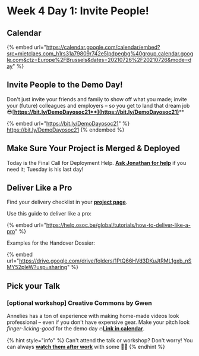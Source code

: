 # Week 4 Day 1: Invite People!

## Calendar

{% embed url="https://calendar.google.com/calendar/embed?src=mietclaes.com_h1rs31a79809r742e5lpdpegbg%40group.calendar.google.com&ctz=Europe%2FBrussels&dates=20210726%2F20210726&mode=day" %}

## Invite People to the Demo Day!

Don't just invite your friends and family to show off what you made; invite your (future) colleagues and employers – so you get to land that dream job 😎[**https://bit.ly/DemoDayosoc21**](https://bit.ly/DemoDayosoc21)****

{% embed url="https://bit.ly/DemoDayosoc21" %}
https://bit.ly/DemoDayosoc21
{% endembed %}

## Make Sure Your Project is Merged & Deployed

Today is the Final Call for Deployment Help. [**Ask Jonathan for help**](https://github.com/osoc21/technical-support) if you need it; Tuesday is his last day!

## Deliver Like a Pro

Find your delivery checklist in your [**project page**](../../projects-partners/projects-partners-overview.md).

Use this guide to deliver like a pro:

{% embed url="https://help.osoc.be/global/tutorials/how-to-deliver-like-a-pro" %}

Examples for the Handover Dossier:

{% embed url="https://drive.google.com/drive/folders/1PtQ66HVd3DKuJtRML1gxb_nSMY52pIeW?usp=sharing" %}

## Pick your Talk

### \[optional workshop] Creative Commons by Gwen

Annelies has a ton of experience with making home-made videos look professional – even if you don't have expensive gear. Make your pitch look _finger-licking-good_ for the demo day 🔥[**Link in calendar**](week-4-day-1.md#calendar).

{% hint style="info" %}
Can't attend the talk or workshop? Don't worry! You can always [**watch them after work**](../../workshops-and-talks.md) with some 🍿🥤
{% endhint %}
